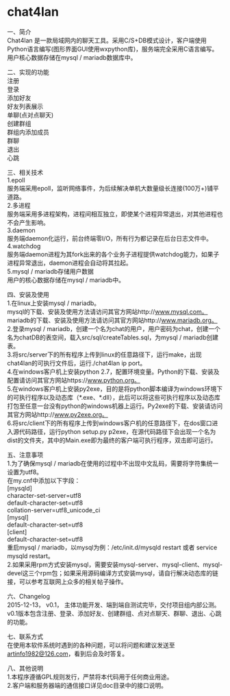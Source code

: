 # chat4lan
一、简介   
Chat4lan 是一款局域网内的聊天工具。采用C/S+DB模式设计，客户端使用Python语言编写(图形界面GUI使用wxpython库)，服务端完全采用C语言编写。用户核心数据存储在mysql / mariadb数据库中。   


二、实现的功能      
注册   
登录   
添加好友   
好友列表展示   
单聊(点对点聊天)   
创建群组   
群组内添加成员   
群聊   
退出   
心跳   
   
   
三、相关技术   
1.epoll   
服务端采用epoll，监听网络事件，为后续解决单机大数量级长连接(100万+)铺平道路。   
2.多进程   
服务端采用多进程架构，进程间相互独立，即使某个进程异常退出，对其他进程也不会产生影响。   
3.daemon   
服务端daemon化运行，前台终端零I/O，所有行为都记录在后台日志文件中。   
4.watchdog   
服务端daemon进程为其fork出来的各个业务子进程提供watchdog能力，如果子进程异常退出，daemon进程会自动将其拉起。   
5.mysql / mariadb存储用户数据   
用户的核心数据存储在mysql / mariadb中。   


四、安装及使用   
1.在linux上安装mysql / mariadb。   
mysql的下载、安装及使用方法请访问其官方网站http://www.mysql.com。   
mariadb的下载、安装及使用方法请访问其官方网站http://www.mariadb.org。   
2.登录mysql / mariadb，创建一个名为chat的用户，用户密码为chat，创建一个名为chatDB的表空间，载入src/sql/createTables.sql，为mysql / mariadb创建表。   
3.将src/server下的所有程序上传到linux的任意路径下，运行make，出现chat4lan的可执行文件后，运行./chat4lan ip port。   
4.在windows客户机上安装python 2.7，配置环境变量。Python的下载、安装及配置请访问其官方网站https://www.python.org。   
5.在windows客户机上安装py2exe，目的是将python脚本编译为windows环境下的可执行程序以及动态库（\*.exe、\*.dll），此后可以将这些可执行程序以及动态库打包至任意一台没有python的windows机器上运行。Py2exe的下载、安装请访问其官方网站http://www.py2exe.org。   
6.将src/client下的所有程序上传到windows客户机的任意路径下，在dos窗口进入源代码路径，运行python setup.py p2exe，在源代码路径下会出现一个名为dist的文件夹，其中的Main.exe即为最终的客户端可执行程序，双击即可运行。   


五、注意事项   
1.为了确保mysql / mariadb在使用的过程中不出现中文乱码，需要将字符集统一设置为utf8。   
在my.cnf中添加以下字段：   
[mysqld]   
character-set-server=utf8   
default-character-set=utf8   
collation-server=utf8_unicode_ci   
[mysql]   
default-character-set=utf8   
[client]   
default-character-set=utf8   
重启mysql / mariadb，以mysql为例：/etc/init.d/mysqld restart 或者 service mysqld restart。   
2.如果采用rpm方式安装mysql，需要安装mysql-server、mysql-client、mysql-devel这三个rpm包；如果采用源码编译方式安装mysql，请自行解决动态库的链接，可以参考互联网上众多的相关帖子操作。   


六、Changelog   
2015-12-13， v0.1， 主体功能开发、端到端自测试完毕，交付项目组内部公测。v0.1版本包含注册、登录、添加好友、创建群组、点对点聊天、群聊、退出、心跳的功能。   


七、联系方式   
在使用本软件系统时遇到的各种问题，可以将问题和建议发送至 artinfo1982@126.com，看到后会及时答复。   


八、其他说明   
1.本程序遵循GPL规则发行，严禁将本代码用于任何商业用途。   
2.客户端和服务器端的通信接口详见doc目录中的接口说明。   
